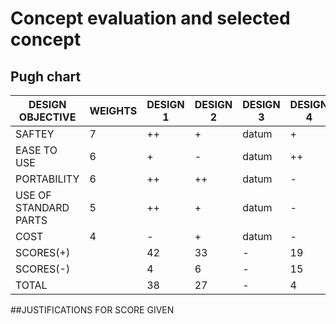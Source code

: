 # Concept evaluation and selected concept
## Pugh chart
|DESIGN OBJECTIVE|WEIGHTS|DESIGN 1|DESIGN 2|DESIGN 3|DESIGN 4|
|----------------|-------|--------|--------|--------|--------|
|SAFTEY|7|++|+|datum|+|
|EASE TO USE|6|+|-|datum|++|
|PORTABILITY|6|++|++|datum|-|
|USE OF STANDARD PARTS|5|++|+|datum|-|
|COST|4|-|+|datum|-|
|SCORES(+)||42|33|-|19|
|SCORES(-)||4|6|-|15|
|TOTAL||38|27|-|4|
##JUSTIFICATIONS FOR SCORE GIVEN
